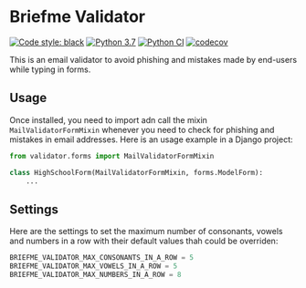 Briefme Validator
==============
[![Code style: black](https://img.shields.io/badge/code%20style-black-000000.svg)](https://github.com/psf/black)
[![Python 3.7](https://img.shields.io/badge/python-3.7-blue.svg)](https://www.python.org/downloads/release/python-370/)
[![Python CI](https://github.com/briefmnews/briefme-validator/workflows/Python%20CI/badge.svg)](https://github.com/briefmnews/briefme-validator/actions?query=workflow%3A%22Python+CI%22)
[![codecov](https://codecov.io/gh/briefmnews/briefme-validator/branch/master/graph/badge.svg)](https://codecov.io/gh/briefmnews/briefme-validator)

This is an email validator to avoid phishing and mistakes made by end-users while
typing in forms.

## Usage
Once installed, you need to import adn call the mixin `MailValidatorFormMixin` whenever 
you need to check for phishing and mistakes in email addresses.
Here is an usage example in a Django project:
```python
from validator.forms import MailValidatorFormMixin

class HighSchoolForm(MailValidatorFormMixin, forms.ModelForm):
    ...
```

## Settings
Here are the settings to set the maximum number of consonants, vowels and numbers in a row with their default values thah could 
be overriden:
```python
BRIEFME_VALIDATOR_MAX_CONSONANTS_IN_A_ROW = 5
BRIEFME_VALIDATOR_MAX_VOWELS_IN_A_ROW = 5
BRIEFME_VALIDATOR_MAX_NUMBERS_IN_A_ROW = 8
```
